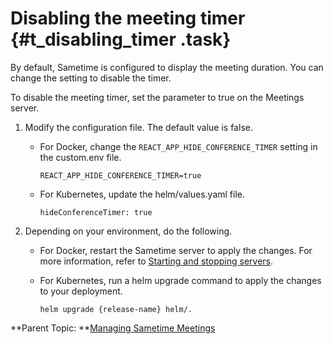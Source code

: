 # Disabling the meeting timer {#t_disabling_timer .task}

By default, Sametime is configured to display the meeting duration. You can change the setting to disable the timer.

To disable the meeting timer, set the parameter to true on the Meetings server.

1.  Modify the configuration file. The default value is false.

    -   For Docker, change the `REACT_APP_HIDE_CONFERENCE_TIMER` setting in the custom.env file.

        ``` {#codeblock_vvs_jpd_xvb}
        REACT_APP_HIDE_CONFERENCE_TIMER=true
        ```

    -   For Kubernetes, update the helm/values.yaml file.

        ``` {#codeblock_wvs_jpd_xvb}
        hideConferenceTimer: true
        ```

2.  Depending on your environment, do the following.

    -   For Docker, restart the Sametime server to apply the changes. For more information, refer to [Starting and stopping servers](https://help.hcltechsw.com/sametime/12/admin/starting_and_stopping_servers.html).
    -   For Kubernetes, run a helm upgrade command to apply the changes to your deployment.

        ``` {#codeblock_qzx_4cf_htb}
        helm upgrade {release-name} helm/.
        ```


**Parent Topic: **[Managing Sametime Meetings](sametime_meeting_administering.md)

